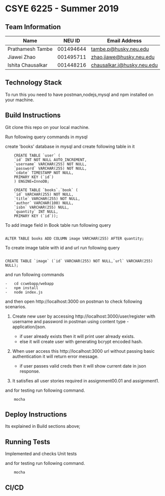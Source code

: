 # CSYE 6225 - Summer 2019

## Team Information

| Name | NEU ID | Email Address |
| --- | --- | --- |
| Prathamesh Tambe  | 001494644 | tambe.p@husky.neu.edu |
| Jiawei Zhao | 001495711 | zhao.jiawe@husky.neu.edu  |
| Ishita Chausalkar | 001448216 | chausalkar.i@husky.neu.edu  |


## Technology Stack

To run this you need to have postman,nodejs,mysql and npm installed on your machine.


## Build Instructions

Git clone this repo on your local machine.

Run following query commands in mysql

create 'books' database in mysql and create following table in it

```
	CREATE TABLE `user` (
	`id` INT NOT NULL AUTO_INCREMENT,
	`username` VARCHAR(255) NOT NULL,
	`password` VARCHAR(255) NOT NULL,
	`cdate` TIMESTAMP NOT NULL,
	PRIMARY KEY (`id`)
	) ENGINE=InnoDB;
```

```
	CREATE TABLE `books`.`book` (
  	`id` VARCHAR(255) NOT NULL,
  	`title` VARCHAR(255) NOT NULL,
  	`author` VARCHAR(100) NULL,
  	`isbn` VARCHAR(255) NULL,
  	`quantity` INT NULL,
  	PRIMARY KEY (`id`));
```

To add image field in Book table run following query

```

ALTER TABLE books ADD COLUMN image VARCHAR(255) AFTER quantity;
```

To create image table with id and url run following query

```

CREATE TABLE `image` (`id` VARCHAR(255) NOT NULL,`url` VARCHAR(255) NULL);
```


and run following commands 

```
-	cd ccwebapp/webapp
-	npm install
-	node index.js	
```

and then open http://localhost:3000 on postman to check following scenarios.

1. 	Create new user by accessing http://localhost:3000/user/register with username and password in postman using content type - application/json.
	-	if user already exists then it will print user already exists.
	-	else it will create user with generating bcrypt encoded hash.

2.	When user access this http://localhost:3000 url without passing basic authentication it will return error message.
	-	if user passes valid creds then it will show current date in json response.		

3.	It satisfies all user stories required in assignment00.01 and assignment1.


and for testing run following command.

```
	mocha
```


## Deploy Instructions

Its explained in Build sections above;

## Running Tests

Implemented and checks Unit tests 

and for testing run following command.

```
	mocha
```

## CI/CD


